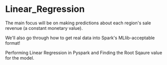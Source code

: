 # Linear_Regression

The main focus will be on making predictions about each region's sale revenue (a constant monetary value).

We'll also go through how to get real data into Spark's MLlib-acceptable format!

Performing Linear Regression in Pyspark and Finding the Root Sqaure value for the model.
